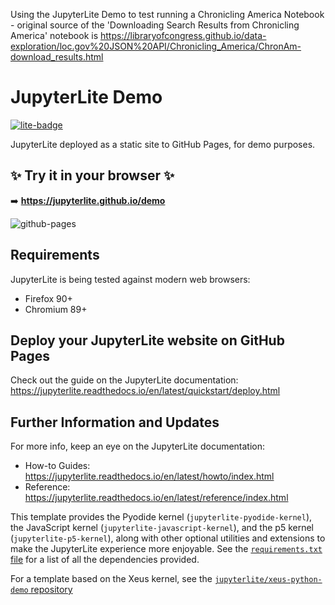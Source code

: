 Using the JupyterLite Demo to test running a Chronicling America Notebook - original source of the 'Downloading Search Results from Chronicling America' notebook is https://libraryofcongress.github.io/data-exploration/loc.gov%20JSON%20API/Chronicling_America/ChronAm-download_results.html


# JupyterLite Demo

[![lite-badge](https://jupyterlite.rtfd.io/en/latest/_static/badge.svg)](https://jupyterlite.github.io/demo)

JupyterLite deployed as a static site to GitHub Pages, for demo purposes.

## ✨ Try it in your browser ✨

➡️ **https://jupyterlite.github.io/demo**

![github-pages](https://user-images.githubusercontent.com/591645/120649478-18258400-c47d-11eb-80e5-185e52ff2702.gif)

## Requirements

JupyterLite is being tested against modern web browsers:

- Firefox 90+
- Chromium 89+

## Deploy your JupyterLite website on GitHub Pages

Check out the guide on the JupyterLite documentation: https://jupyterlite.readthedocs.io/en/latest/quickstart/deploy.html

## Further Information and Updates

For more info, keep an eye on the JupyterLite documentation:

- How-to Guides: https://jupyterlite.readthedocs.io/en/latest/howto/index.html
- Reference: https://jupyterlite.readthedocs.io/en/latest/reference/index.html

This template provides the Pyodide kernel (`jupyterlite-pyodide-kernel`), the JavaScript kernel (`jupyterlite-javascript-kernel`), and the p5 kernel (`jupyterlite-p5-kernel`), along with other
optional utilities and extensions to make the JupyterLite experience more enjoyable. See the
[`requirements.txt` file](requirements.txt) for a list of all the dependencies provided.

For a template based on the Xeus kernel, see the [`jupyterlite/xeus-python-demo` repository](https://github.com/jupyterlite/xeus-python-demo)


